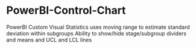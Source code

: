 # PowerBI-Control-Chart
PowerBI Custom Visual
Statistics uses moving range to estimate standard deviation within subgroups
Ability to show/hide stage/subgroup dividers and means and UCL and LCL lines
